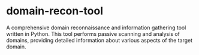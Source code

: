 # domain-recon-tool
A comprehensive domain reconnaissance and information gathering tool written in Python. This tool performs passive scanning and analysis of domains, providing detailed information about various aspects of the target domain.
